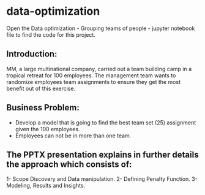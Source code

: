# data-optimization
 
Open the Data optimization - Grouping teams of people - jupyter notebook file to find the code for this project. 

## Introduction:
MM, a large multinational company, carried out a team building camp in a tropical retreat for 100 employees. The management team wants to randomize employees team assignments to ensure they get the most benefit out of this exercise.

## Business Problem:
- Develop a model that is going to find the best team set (25) assignment given the 100 employees.
- Employees can not be in more than one team.

## The PPTX presentation explains in further details the approach which consists of:

1- Scope Discovery and Data manipulation.
2- Defining Penalty Function.
3- Modeling, Results and Insights.



